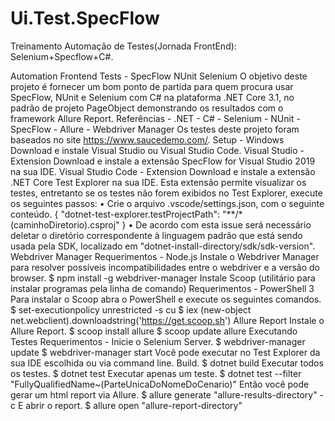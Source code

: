 # Ui.Test.SpecFlow
Treinamento Automação de Testes(Jornada FrontEnd): Selenium+Specflow+C#. 

Automation Frontend Tests - SpecFlow NUnit Selenium
O objetivo deste projeto é fornecer um bom ponto de partida para quem procura usar
SpecFlow, NUnit e Selenium com C# na plataforma .NET Core 3.1, no padrão de projeto
PageObject demonstrando os resultados com o framework Allure Report.
Referências - .NET - C# - Selenium - NUnit - SpecFlow - Allure - Webdriver Manager
Os testes deste projeto foram baseados no site https://www.saucedemo.com/.
Setup - Windows
Download e instale Visual Studio ou Visual Studio Code.
Visual Studio - Extension
Download e instale a extensão SpecFlow for Visual Studio 2019 na sua IDE.
Visual Studio Code - Extension
Download e instale a extensão .NET Core Test Explorer na sua IDE. Esta extensão permite
visualizar os testes, entretanto se os testes não forem exibidos no Test Explorer, execute os
seguintes passos:
• Crie o arquivo .vscode/settings.json, com o seguinte conteúdo.
{
"dotnet-test-explorer.testProjectPath": "**/*(caminhoDiretorio).csproj"
}
• De acordo com esta issue será necessário deletar o diretório correspondente à
linguagem padrão que está sendo usada pela SDK, localizado em
"dotnet-install-directory/sdk/sdk-version".
Webdriver Manager
Requerimentos - Node.js
Instale o Webdriver Manager para resolver possíveis incompatibilidades entre o webdriver
e a versão do browser.
$ npm install -g webdriver-manager
Instale Scoop (utilitário para instalar programas pela linha de comando)
Requerimentos - PowerShell 3
Para instalar o Scoop abra o PowerShell e execute os seguintes comandos.
$ set-executionpolicy unrestricted -s cu
$ iex (new-object net.webclient).downloadstring('https://get.scoop.sh')
Allure Report
Instale o Allure Report.
$ scoop install allure
$ scoop update allure
Executando Testes
Requerimentos - Inicie o Selenium Server.
$ webdriver-manager update
$ webdriver-manager start
Você pode executar no Test Explorer da sua IDE escolhida ou via command line.
Build.
$ dotnet build
Executar todos os testes.
$ dotnet test
Executar apenas um teste.
$ dotnet test --filter "FullyQualifiedName~(ParteUnicaDoNomeDoCenario)"
Então você pode gerar um html report via Allure.
$ allure generate "allure-results-directory" -c
E abrir o report.
$ allure open "allure-report-directory"

